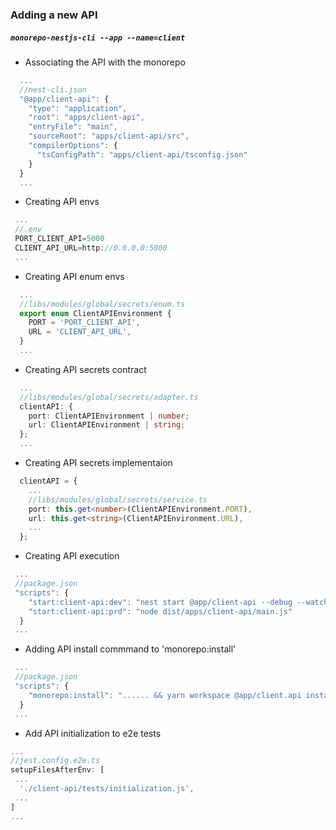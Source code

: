 ### Adding a new API

##### ```monorepo-nestjs-cli --app --name=client```

 - Associating the API with the monorepo
  ```ts
    ...
    //nest-cli.json
    "@app/client-api": {
      "type": "application",
      "root": "apps/client-api",
      "entryFile": "main",
      "sourceRoot": "apps/client-api/src",
      "compilerOptions": {
        "tsConfigPath": "apps/client-api/tsconfig.json"
      }
    }
    ...
  ```
  - Creating API envs
  ```ts
   ...
   //.env
   PORT_CLIENT_API=5000
   CLIENT_API_URL=http://0.0.0.0:5000
   ...
  ```

  - Creating API enum envs
  ```ts
    ...
    //libs/modules/global/secrets/enum.ts
    export enum ClientAPIEnvironment {
      PORT = 'PORT_CLIENT_API',
      URL = 'CLIENT_API_URL',
    }
    ...
  ```
  - Creating API secrets contract
  ```ts
    ...
    //libs/modules/global/secrets/adapter.ts
    clientAPI: {
      port: ClientAPIEnvironment | number;
      url: ClientAPIEnvironment | string;
    };
    ...
  ```
  - Creating API secrets implementaion
  ```ts
    clientAPI = {
      ...
      //libs/modules/global/secrets/service.ts
      port: this.get<number>(ClientAPIEnvironment.PORT),
      url: this.get<string>(ClientAPIEnvironment.URL),
      ...
    };
  ```
  - Creating API execution
  ```ts
   ...
   //package.json
   "scripts": {
      "start:client-api:dev": "nest start @app/client-api --debug --watch",
      "start:client-api:prd": "node dist/apps/client-api/main.js"
    }
   ...
  ```
  - Adding API install commmand to 'monorepo:install'
  ```ts
   ...
   //package.json
   "scripts": {
      "monorepo:install": "...... && yarn workspace @app/client.api install"
    }
   ...
  ```
  - Add API initialization to e2e tests
  ```ts
  ...
  //jest.config.e2e.ts
  setupFilesAfterEnv: [
   ...
    './client-api/tests/initialization.js',
   ...
  ]
  ...
  ```

